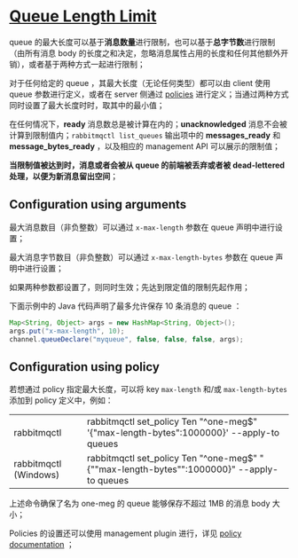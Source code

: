 



# [Queue Length Limit](http://www.rabbitmq.com/maxlength.html)


queue 的最大长度可以基于**消息数量**进行限制，也可以基于**总字节数**进行限制（由所有消息 body 的长度之和决定，忽略消息属性占用的长度和任何其他额外开销），或者基于两种方式一起进行限制；

对于任何给定的 queue ，其最大长度（无论任何类型）都可以由 client 使用 queue 参数进行定义，或者在 server 侧通过 [policies](http://www.rabbitmq.com/parameters.html#policies) 进行定义；当通过两种方式同时设置了最大长度时时，取其中的最小值；

在任何情况下，**ready** 消息数总是被计算在内的；**unacknowledged** 消息不会被计算到限制值内；`rabbitmqctl list_queues` 输出项中的 **messages_ready** 和 **message_bytes_ready** ，以及相应的 management API 可以展示的限制值；

**当限制值被达到时，消息或者会被从 queue 的前端被丢弃或者被 dead-lettered 处理，以便为新消息留出空间**；

## Configuration using arguments

最大消息数目（非负整数）可以通过  `x-max-length` 参数在 queue 声明中进行设置；

最大消息字节数目（非负整数）可以通过  `x-max-length-bytes` 参数在 queue 声明中进行设置；

如果两种参数都设置了，则同时生效；先达到限定值的限制先起作用；

下面示例中的 Java 代码声明了最多允许保存 10 条消息的 queue ：

```java
Map<String, Object> args = new HashMap<String, Object>();
args.put("x-max-length", 10);
channel.queueDeclare("myqueue", false, false, false, args);
```

## Configuration using policy

若想通过 policy 指定最大长度，可以将 key `max-length` 和/或 `max-length-bytes` 添加到 policy 定义中，例如：

| | |
-------- | ---
| rabbitmqctl | rabbitmqctl set_policy Ten "^one-meg$" '{"max-length-bytes":1000000}' --apply-to queues|
| rabbitmqctl (Windows) | rabbitmqctl set_policy Ten "^one-meg$" "{""max-length-bytes"":1000000}" --apply-to queues |

上述命令确保了名为 one-meg 的 queue 能够保存不超过 1MB 的消息 body 大小；

Policies 的设置还可以使用 management plugin 进行，详见 [policy documentation](http://www.rabbitmq.com/parameters.html#policies) ；

